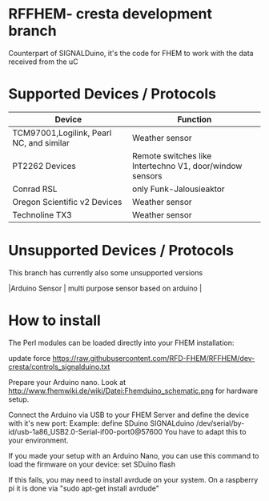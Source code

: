 RFFHEM- cresta development branch
======

Counterpart of SIGNALDuino, it's the code for FHEM to work with the data received from the uC


Supported Devices / Protocols
======

|Device | Function|
| ------------- | ----------- |
|TCM97001,Logilink, Pearl NC, and similar | Weather sensor
|PT2262 Devices | Remote switches like Intertechno V1, door/window sensors|
|Conrad RSL | only Funk-Jalousieaktor |
|Oregon Scientific v2 Devices | Weather sensor |
|Technoline TX3  | Weather sensor |

Unsupported Devices / Protocols
======
This branch has currently also some unsupported versions

|Arduino Sensor | multi purpose sensor based on arduino |


How to install
======
The Perl modules can be loaded directly into your FHEM installation:

update force https://raw.githubusercontent.com/RFD-FHEM/RFFHEM/dev-cresta/controls_signalduino.txt

Prepare your Arduino nano. Look at http://www.fhemwiki.de/wiki/Datei:Fhemduino_schematic.png
for hardware setup.


Connect the Arduino via USB to your FHEM Server and define the device with it's new port:
Example: define SDuino SIGNALduino /dev/serial/by-id/usb-1a86_USB2.0-Serial-if00-port0@57600
You have to adapt this to your environment.

If you made your setup with an Arduino Nano, you can use this command to load the firmware on your device:
set SDuino flash

If this fails, you may need to install avrdude on your system.
On a raspberry pi it is done via "sudo apt-get install avrdude"


